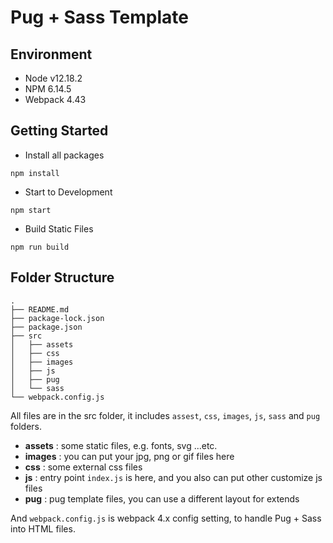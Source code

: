 # Pug + Sass Template

## Environment

- Node v12.18.2
- NPM 6.14.5
- Webpack 4.43

## Getting Started

- Install all packages

```
npm install
```

- Start to Development

```
npm start
```

- Build Static Files

```
npm run build
```

## Folder Structure

```
.
├── README.md
├── package-lock.json
├── package.json
├── src
│   ├── assets
│   ├── css
│   ├── images
│   ├── js
│   ├── pug
│   └── sass
└── webpack.config.js
```

All files are in the src folder, it includes `assest`, `css`, `images`, `js`, `sass` and `pug` folders.

- **assets** : some static files, e.g. fonts, svg ...etc.
- **images** : you can put your jpg, png or gif files here
- **css** : some external css files
- **js** : entry point `index.js` is here, and you also can put other customize js files
- **pug** : pug template files, you can use a different layout for extends

And `webpack.config.js` is webpack 4.x config setting, to handle Pug + Sass into HTML files.
